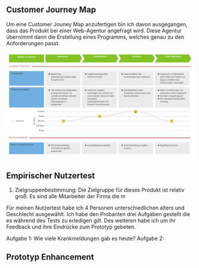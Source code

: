  ## Customer Journey Map ##

Um eine Customer Jouney Map anzufertigen bin ich davon ausgegangen, dass das Produkt bei einer Web-Agentur angefragt wird. Diese Agentur übernimmt dann die Erstellung eines Programms, welches genau zu den Anforderungen passt.

![](customerjourneymap.png)


 ## Empirischer Nutzertest ##

1. Zielgruppenbestimmung:
 Die Zielgruppe für dieses Produkt ist relativ groß. Es sind alle Mitarbeiter der Firma die m
 
 Für meinen Nutzertest habe ich 4 Personen unterschiedlichen alters und Geschlecht ausgewählt. Ich habe den Probanten drei Aufgaben gestellt die es während des Tests zu erledigen gilt. Des weiteren habe ich um ihr Feedback und ihre Eindrücke zum Prototyp gebeten.
 
 Aufgabe 1: Wie viele Krankmeldungen gab es heute?
 Aufgabe 2: 





## Prototyp Enhancement ## 

